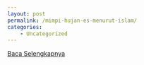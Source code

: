 ```yaml
---
layout: post
permalink: /mimpi-hujan-es-menurut-islam/
categories:
    - Uncategorized
---
```


[Baca Selengkapnya](/01)